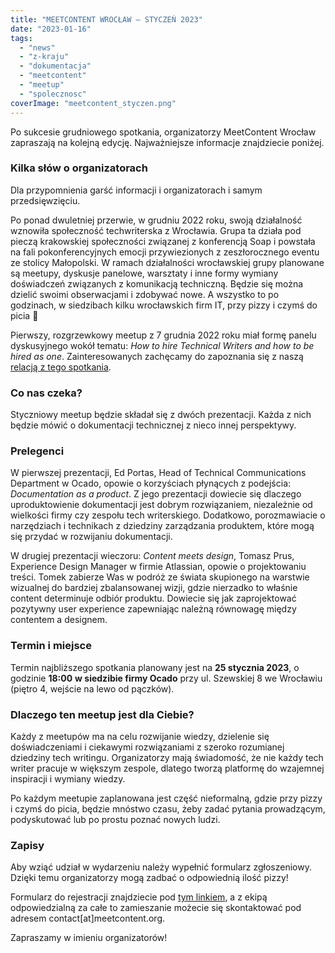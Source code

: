 ```yaml
---
title: "MEETCONTENT WROCŁAW – STYCZEŃ 2023"
date: "2023-01-16"
tags:
  - "news"
  - "z-kraju"
  - "dokumentacja"
  - "meetcontent"
  - "meetup"
  - "spolecznosc"
coverImage: "meetcontent_styczen.png"
---
```


Po sukcesie grudniowego spotkania, organizatorzy MeetContent Wrocław zapraszają
na kolejną edycję. Najważniejsze informacje znajdziecie poniżej.

### Kilka słów o organizatorach

Dla przypomnienia garść informacji i organizatorach i samym przedsięwzięciu.

Po ponad dwuletniej przerwie, w grudniu 2022 roku, swoją działalność wznowiła
społeczność techwriterska z Wrocławia. Grupa ta działa pod pieczą krakowskiej
społeczności związanej z konferencją Soap i powstała na fali pokonferencyjnych
emocji przywiezionych z zeszłorocznego eventu ze stolicy Małopolski. W ramach
działalności wrocławskiej grupy planowane są meetupy, dyskusje panelowe,
warsztaty i inne formy wymiany doświadczeń związanych z komunikacją techniczną.
Będzie się można dzielić swoimi obserwacjami i zdobywać nowe. A wszystko to po
godzinach, w siedzibach kilku wrocławskich firm IT, przy pizzy i czymś do picia
🙂

Pierwszy, rozgrzewkowy meetup z 7 grudnia 2022 roku miał formę panelu
dyskusyjnego wokół tematu: _How to hire Technical Writers and how to be hired as
one_. Zainteresowanych zachęcamy do zapoznania się z naszą
[relacją z tego spotkania](http://techwriter.pl/meetcontentwro-wraca/).

### Co nas czeka?

Styczniowy meetup będzie składał się z dwóch prezentacji. Każda z nich będzie
mówić o dokumentacji technicznej z nieco innej perspektywy.

### Prelegenci

W pierwszej prezentacji, Ed Portas, Head of Technical Communications Department
w Ocado, opowie o korzyściach płynących z podejścia: _Documentation as a
product_. Z jego prezentacji dowiecie się dlaczego uproduktowienie dokumentacji
jest dobrym rozwiązaniem, niezależnie od wielkości firmy czy zespołu tech
writerskiego. Dodatkowo, porozmawiacie o narzędziach i technikach z dziedziny
zarządzania produktem, które mogą się przydać w rozwijaniu dokumentacji.

W drugiej prezentacji wieczoru: _Content meets design_, Tomasz Prus, Experience
Design Manager w firmie Atlassian, opowie o projektowaniu treści. Tomek zabierze
Was w podróż ze świata skupionego na warstwie wizualnej do bardziej
zbalansowanej wizji, gdzie nierzadko to właśnie content determinuje odbiór
produktu. Dowiecie się jak zaprojektować pozytywny user experience zapewniając
należną równowagę między contentem a designem.

### Termin i miejsce

Termin najbliższego spotkania planowany jest na **25 stycznia 2023**, o godzinie
**18:00** **w siedzibie firmy Ocado** przy ul. Szewskiej 8 we Wrocławiu (piętro
4, wejście na lewo od pączków).

### Dlaczego ten meetup jest dla Ciebie?

Każdy z meetupów ma na celu rozwijanie wiedzy, dzielenie się doświadczeniami i
ciekawymi rozwiązaniami z szeroko rozumianej dziedziny tech writingu.
Organizatorzy mają świadomość, że nie każdy tech writer pracuje w większym
zespole, dlatego tworzą platformę do wzajemnej inspiracji i wymiany wiedzy.

Po każdym meetupie zaplanowana jest część nieformalną, gdzie przy pizzy i czymś
do picia, będzie mnóstwo czasu, żeby zadać pytania prowadzącym, podyskutować lub
po prostu poznać nowych ludzi.

### Zapisy

Aby wziąć udział w wydarzeniu należy wypełnić formularz zgłoszeniowy. Dzięki
temu organizatorzy mogą zadbać o odpowiednią ilość pizzy!

Formularz do rejestracji znajdziecie pod
[tym linkiem](https://docs.google.com/forms/d/e/1FAIpQLSdPJy-ilzv8khejOQqz_dg499QIpNKweL-Xf8703WLTNQLCrQ/viewform?usp=sf_link),
a z ekipą odpowiedzialną za całe to zamieszanie możecie się skontaktować pod
adresem contact\[at\]meetcontent.org.

Zapraszamy w imieniu organizatorów!
